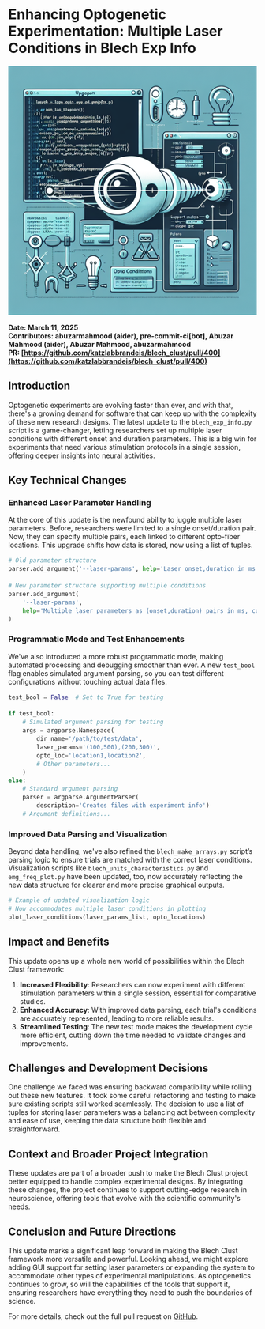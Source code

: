 # Enhancing Optogenetic Experimentation: Multiple Laser Conditions in Blech Exp Info

![Visual representation of feat: Update blech_exp_info.py to support multiple opto conditions and laser parameters](images/20250319064755_PR400_Create_a_technical_illustration_for_a_blog_post_ab.png)

**Date: March 11, 2025**  
**Contributors: abuzarmahmood (aider), pre-commit-ci[bot], Abuzar Mahmood (aider), Abuzar Mahmood, abuzarmahmood**  
**PR: [https://github.com/katzlabbrandeis/blech_clust/pull/400](https://github.com/katzlabbrandeis/blech_clust/pull/400)**

## Introduction

Optogenetic experiments are evolving faster than ever, and with that, there's a growing demand for software that can keep up with the complexity of these new research designs. The latest update to the `blech_exp_info.py` script is a game-changer, letting researchers set up multiple laser conditions with different onset and duration parameters. This is a big win for experiments that need various stimulation protocols in a single session, offering deeper insights into neural activities.

## Key Technical Changes

### Enhanced Laser Parameter Handling

At the core of this update is the newfound ability to juggle multiple laser parameters. Before, researchers were limited to a single onset/duration pair. Now, they can specify multiple pairs, each linked to different opto-fiber locations. This upgrade shifts how data is stored, now using a list of tuples.

```python
# Old parameter structure
parser.add_argument('--laser-params', help='Laser onset,duration in ms')

# New parameter structure supporting multiple conditions
parser.add_argument(
    '--laser-params', 
    help='Multiple laser parameters as (onset,duration) pairs in ms, comma-separated: (100,500),(200,300)'
)
```

### Programmatic Mode and Test Enhancements

We've also introduced a more robust programmatic mode, making automated processing and debugging smoother than ever. A new `test_bool` flag enables simulated argument parsing, so you can test different configurations without touching actual data files.

```python
test_bool = False  # Set to True for testing

if test_bool:
    # Simulated argument parsing for testing
    args = argparse.Namespace(
        dir_name='/path/to/test/data',
        laser_params='(100,500),(200,300)',
        opto_loc='location1,location2',
        # Other parameters...
    )
else:
    # Standard argument parsing
    parser = argparse.ArgumentParser(
        description='Creates files with experiment info')
    # Argument definitions...
```

### Improved Data Parsing and Visualization

Beyond data handling, we've also refined the `blech_make_arrays.py` script’s parsing logic to ensure trials are matched with the correct laser conditions. Visualization scripts like `blech_units_characteristics.py` and `emg_freq_plot.py` have been updated, too, now accurately reflecting the new data structure for clearer and more precise graphical outputs.

```python
# Example of updated visualization logic
# Now accommodates multiple laser conditions in plotting
plot_laser_conditions(laser_params_list, opto_locations)
```

## Impact and Benefits

This update opens up a whole new world of possibilities within the Blech Clust framework:

1. **Increased Flexibility**: Researchers can now experiment with different stimulation parameters within a single session, essential for comparative studies.
2. **Enhanced Accuracy**: With improved data parsing, each trial's conditions are accurately represented, leading to more reliable results.
3. **Streamlined Testing**: The new test mode makes the development cycle more efficient, cutting down the time needed to validate changes and improvements.

## Challenges and Development Decisions

One challenge we faced was ensuring backward compatibility while rolling out these new features. It took some careful refactoring and testing to make sure existing scripts still worked seamlessly. The decision to use a list of tuples for storing laser parameters was a balancing act between complexity and ease of use, keeping the data structure both flexible and straightforward.

## Context and Broader Project Integration

These updates are part of a broader push to make the Blech Clust project better equipped to handle complex experimental designs. By integrating these changes, the project continues to support cutting-edge research in neuroscience, offering tools that evolve with the scientific community's needs.

## Conclusion and Future Directions

This update marks a significant leap forward in making the Blech Clust framework more versatile and powerful. Looking ahead, we might explore adding GUI support for setting laser parameters or expanding the system to accommodate other types of experimental manipulations. As optogenetics continues to grow, so will the capabilities of the tools that support it, ensuring researchers have everything they need to push the boundaries of science.

For more details, check out the full pull request on [GitHub](https://github.com/katzlabbrandeis/blech_clust/pull/400).